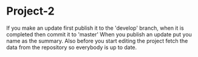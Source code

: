 # Project-2
If you make an update first publish it to the 'develop' branch, when it is completed then commit it to 'master'
When you publish an update put you name as the summary.
Also before you start editing the project fetch the data from the repository so everybody is up to date.
